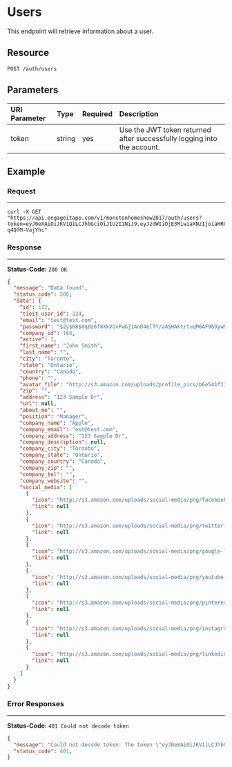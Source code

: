 # Users

This endpoint will retrieve information about a user.

## Resource

```
POST /auth/users
```

## Parameters

URI Parameter | Type   | Required | Description
:------------ | :----- | :------- | :-----------------------------------------------------------------------------------
token         | string | yes      | Use the JWT token returned after successfully logging into the account.

## Example

### Request

--------------------------------------------------------------------------------

```
curl -X GET "https://api.engageitapp.com/v1/monctonhomeshow2017/auth/users?token=eyJ0eXAiOiJKV1QiLCJhbGciOiJIUzI1NiJ9.eyJzdWIiOjE3MiwiaXNzIjoiaHR0cDpcL1wvY29uZi1zdGcucHJvaHViLmlvXC9hcGlcL2F1dGhcL2xvZ2luIiwiaWF0IjoxNDg4NjU5MjQ4LCJleHAiOjE0ODkwOTEyNDgsIm5iZiI6MTQ4ODY1OTI0OCwianRpIjoiMzk3NTFjNGQ0NWJmYWUwMTY5MjBjMGNkYTU0ZTI2MWUifQ.hQrXeXEnEhgflmRbfM0klQfLKS_q6Z-q4QfM-VajYhc"
```

### Response

--------------------------------------------------------------------------------

**Status-Code:** `200 OK`

```json
{
  "message": "Data found",
  "status_code": 200,
  "data": {
    "id": 172,
    "tieit_user_id": 224,
    "email": "test@test.com",
    "password": "$2y$08$0q0z6f8XkVoxFwGj1AnD4elTY/aASHAktrtuqM6AF96DywMcSuVWG",
    "company_id": 168,
    "active": 1,
    "first_name": "John Smith",
    "last_name": "",
    "city": "Toronto",
    "state": "Ontario",
    "country": "Canada",
    "phone": "",
    "avatar_file": "http://s3.amazon.com/uploads/profile_pics/b6e541f13ca5830373f0ad2681a41ba7.png",
    "zip": "",
    "address": "123 Sample Dr",
    "url": null,
    "about_me": "",
    "position": "Manager",
    "company_name": "Apple",
    "company_email": "est@test.com",
    "company_address": "123 Sample Dr",
    "company_description": null,
    "company_city": "Toronto",
    "company_state": "Ontario",
    "company_country": "Canada",
    "company_zip": "",
    "company_tel": "",
    "company_website": "",
    "social_media": [
      {
        "icon": "http://s3.amazon.com/uploads/social-media/png/facebook-logo.png",
        "link": null
      },
      {
        "icon": "http://s3.amazon.com/uploads/social-media/png/twitter-logo.png",
        "link": null
      },
      {
        "icon": "http://s3.amazon.com/uploads/social-media/png/google-logo.png",
        "link": null
      },
      {
        "icon": "http://s3.amazon.com/uploads/social-media/png/youtube-logo.png",
        "link": null
      },
      {
        "icon": "http://s3.amazon.com/uploads/social-media/png/pinterest-logo.png",
        "link": null
      },
      {
        "icon": "http://s3.amazon.com/uploads/social-media/png/instagram-logo.png",
        "link": null
      },
      {
        "icon": "http://s3.amazon.com/uploads/social-media/png/linkedin-logo.png",
        "link": null
      }
    ]
  }
}
```

### Error Responses

--------------------------------------------------------------------------------

**Status-Code:** `401 Could not decode token`

```json
{
  "message": "Could not decode token: The token \"eyJ0eXAiOiJKV1iLCJhbGciOiJIUzI1NiJ9.eyJzdWIiOjE3MiwiaXNzIjoiaHR0cDpcL1wvY29uZi1zdGcucHJvaHViLmlvXC9hcGlcL2F1dGhcL2xvZ2luIiwiaWF0IjoxNDg4NjU5MjQ4LCJleHAiOjE0ODkwOTEyNDgsIm5iZiI6MTQ4ODY1OTI0OCwianRpIjoiMzk3NTFjNGQ0NWJmYWUwMTY5MjBjMGNkYTU0ZTI2MWUifQ.hQrXeXEnEhgflmRbfM0klQfLKS_q6Z-q4QfM-VajYhc\" is an invalid JWS",
  "status_code": 401,
}
```
